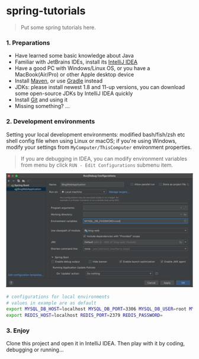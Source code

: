 # spring-tutorials

>   Put some spring tutorials here.


### 1. Preparations

- Have learned some basic knowledge about Java
- Familiar with JetBrains IDEs, install its [IntelliJ IDEA](https://www.jetbrains.com/idea/)
- Have a good PC with Windows/Linux OS, or you have a MacBook(Air/Pro) or other Apple desktop device
- Install [Maven](https://maven.apache.org/download.cgi), or use [Gradle](https://gradle.org/) instead
- JDKs: please install newest 1.8 and 11-up versions, you can download some open-source JDKs by IntelliJ IDEA quickly
- Install [Git](https://git-scm.com/) and using it
- Missing something? ...

### 2. Development environments

Setting your local development environments: modified bash/fish/zsh etc shell config file when using Linux or macOS; if you're using Windows, modify your settings from `MyComputer/ThisComputer` environment properties.

>   If you are debugging in IDEA, you can modify environment variables from menu by click `RUN - Edit Configurations` submenu item.

![environment_variables](docs/assets/20220510-135119@2x.png)

```bash
# configurations for local environments 
# values in example are as default
export MYSQL_DB_HOST=localhost MYSQL_DB_PORT=3306 MYSQL_DB_USER=root MYSQL_DB_PASSWORD=root
export REDIS_HOST=localhost REDIS_PORT=2379 REDIS_PASSWORD=
```

### 3. Enjoy
 
Clone this project and open it in IntelliJ IDEA. Then play with it by coding, debugging or running...